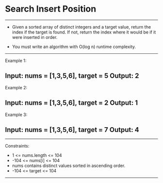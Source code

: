 # Search Insert Position

---
- Given a sorted array of distinct integers and a target value, return the index if the target is found. If not, return the index where it would be if it were inserted in order.

- You must write an algorithm with O(log n) runtime complexity.

 
---
Example 1:

Input: nums = [1,3,5,6], target = 5
Output: 2
---
Example 2:

Input: nums = [1,3,5,6], target = 2
Output: 1
---
Example 3:

Input: nums = [1,3,5,6], target = 7
Output: 4
---
 
---
Constraints:

   *  1 <= nums.length <= 104
   *  -104 <= nums[i] <= 104
   *  nums contains distinct values sorted in ascending order.
   *  -104 <= target <= 104

---
